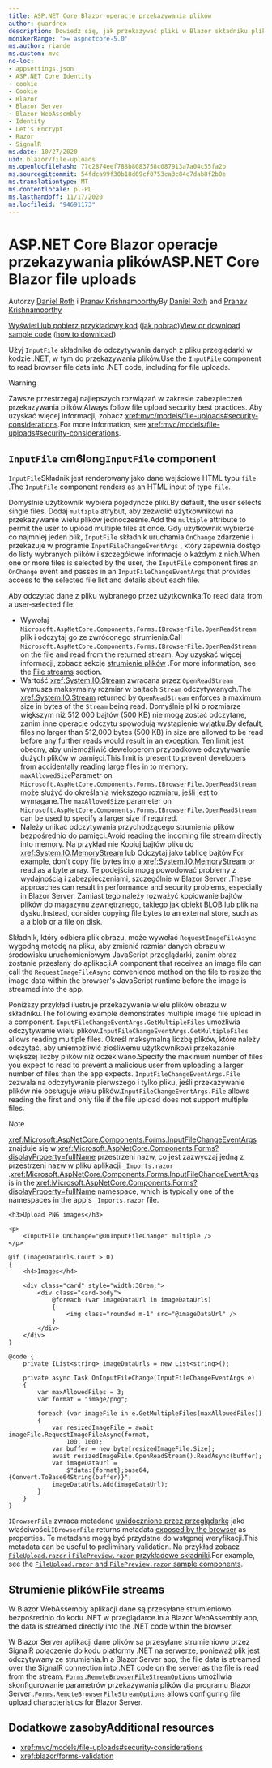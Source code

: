 ```yaml
---
title: ASP.NET Core Blazor operacje przekazywania plików
author: guardrex
description: Dowiedz się, jak przekazywać pliki w Blazor składniku plik_wejściowy.
monikerRange: '>= aspnetcore-5.0'
ms.author: riande
ms.custom: mvc
no-loc:
- appsettings.json
- ASP.NET Core Identity
- cookie
- Cookie
- Blazor
- Blazor Server
- Blazor WebAssembly
- Identity
- Let's Encrypt
- Razor
- SignalR
ms.date: 10/27/2020
uid: blazor/file-uploads
ms.openlocfilehash: 77c2874eef788b8083758c087913a7a04c55fa2b
ms.sourcegitcommit: 54fdca99f30b18d69cf0753ca3c84c7dab8f2b0e
ms.translationtype: MT
ms.contentlocale: pl-PL
ms.lasthandoff: 11/17/2020
ms.locfileid: "94691173"
---
```

# <a name="aspnet-core-no-locblazor-file-uploads"></a><span data-ttu-id="19194-103">ASP.NET Core Blazor operacje przekazywania plików</span><span class="sxs-lookup"><span data-stu-id="19194-103">ASP.NET Core Blazor file uploads</span></span>

<span data-ttu-id="19194-104">Autorzy [Daniel Roth](https://github.com/danroth27) i [Pranav Krishnamoorthy](https://github.com/pranavkm)</span><span class="sxs-lookup"><span data-stu-id="19194-104">By [Daniel Roth](https://github.com/danroth27) and [Pranav Krishnamoorthy](https://github.com/pranavkm)</span></span>

<span data-ttu-id="19194-105">[Wyświetl lub pobierz przykładowy kod](https://github.com/dotnet/AspNetCore.Docs/tree/master/aspnetcore/blazor/file-uploads/samples/) ([jak pobrać](xref:index#how-to-download-a-sample))</span><span class="sxs-lookup"><span data-stu-id="19194-105">[View or download sample code](https://github.com/dotnet/AspNetCore.Docs/tree/master/aspnetcore/blazor/file-uploads/samples/) ([how to download](xref:index#how-to-download-a-sample))</span></span>

<span data-ttu-id="19194-106">Użyj `InputFile` składnika do odczytywania danych z pliku przeglądarki w kodzie .NET, w tym do przekazywania plików.</span><span class="sxs-lookup"><span data-stu-id="19194-106">Use the `InputFile` component to read browser file data into .NET code, including for file uploads.</span></span>

> [!WARNING]
> <span data-ttu-id="19194-107">Zawsze przestrzegaj najlepszych rozwiązań w zakresie zabezpieczeń przekazywania plików.</span><span class="sxs-lookup"><span data-stu-id="19194-107">Always follow file upload security best practices.</span></span> <span data-ttu-id="19194-108">Aby uzyskać więcej informacji, zobacz <xref:mvc/models/file-uploads#security-considerations>.</span><span class="sxs-lookup"><span data-stu-id="19194-108">For more information, see <xref:mvc/models/file-uploads#security-considerations>.</span></span>

## <a name="inputfile-component"></a><span data-ttu-id="19194-109">`InputFile` cm6long</span><span class="sxs-lookup"><span data-stu-id="19194-109">`InputFile` component</span></span>

<span data-ttu-id="19194-110">`InputFile`Składnik jest renderowany jako dane wejściowe HTML typu `file` .</span><span class="sxs-lookup"><span data-stu-id="19194-110">The `InputFile` component renders as an HTML input of type `file`.</span></span>

<span data-ttu-id="19194-111">Domyślnie użytkownik wybiera pojedyncze pliki.</span><span class="sxs-lookup"><span data-stu-id="19194-111">By default, the user selects single files.</span></span> <span data-ttu-id="19194-112">Dodaj `multiple` atrybut, aby zezwolić użytkownikowi na przekazywanie wielu plików jednocześnie.</span><span class="sxs-lookup"><span data-stu-id="19194-112">Add the `multiple` attribute to permit the user to upload multiple files at once.</span></span> <span data-ttu-id="19194-113">Gdy użytkownik wybierze co najmniej jeden plik, `InputFile` składnik uruchamia `OnChange` zdarzenie i przekazuje w programie `InputFileChangeEventArgs` , który zapewnia dostęp do listy wybranych plików i szczegółowe informacje o każdym z nich.</span><span class="sxs-lookup"><span data-stu-id="19194-113">When one or more files is selected by the user, the `InputFile` component fires an `OnChange` event and passes in an `InputFileChangeEventArgs` that provides access to the selected file list and details about each file.</span></span>

<span data-ttu-id="19194-114">Aby odczytać dane z pliku wybranego przez użytkownika:</span><span class="sxs-lookup"><span data-stu-id="19194-114">To read data from a user-selected file:</span></span>

* <span data-ttu-id="19194-115">Wywołaj `Microsoft.AspNetCore.Components.Forms.IBrowserFile.OpenReadStream` plik i odczytaj go ze zwróconego strumienia.</span><span class="sxs-lookup"><span data-stu-id="19194-115">Call `Microsoft.AspNetCore.Components.Forms.IBrowserFile.OpenReadStream` on the file and read from the returned stream.</span></span> <span data-ttu-id="19194-116">Aby uzyskać więcej informacji, zobacz sekcję [strumienie plików](#file-streams) .</span><span class="sxs-lookup"><span data-stu-id="19194-116">For more information, see the [File streams](#file-streams) section.</span></span>
* <span data-ttu-id="19194-117">Wartość <xref:System.IO.Stream> zwracana przez `OpenReadStream` wymusza maksymalny rozmiar w bajtach `Stream` odczytywanych.</span><span class="sxs-lookup"><span data-stu-id="19194-117">The <xref:System.IO.Stream> returned by `OpenReadStream` enforces a maximum size in bytes of the `Stream` being read.</span></span> <span data-ttu-id="19194-118">Domyślnie pliki o rozmiarze większym niż 512 000 bajtów (500 KB) nie mogą zostać odczytane, zanim inne operacje odczytu spowodują wystąpienie wyjątku.</span><span class="sxs-lookup"><span data-stu-id="19194-118">By default, files no larger than 512,000 bytes (500 KB) in size are allowed to be read before any further reads would result in an exception.</span></span> <span data-ttu-id="19194-119">Ten limit jest obecny, aby uniemożliwić deweloperom przypadkowe odczytywanie dużych plików w pamięci.</span><span class="sxs-lookup"><span data-stu-id="19194-119">This limit is present to prevent developers from accidentally reading large files in to memory.</span></span> <span data-ttu-id="19194-120">`maxAllowedSize`Parametr on `Microsoft.AspNetCore.Components.Forms.IBrowserFile.OpenReadStream` może służyć do określania większego rozmiaru, jeśli jest to wymagane.</span><span class="sxs-lookup"><span data-stu-id="19194-120">The `maxAllowedSize` parameter on `Microsoft.AspNetCore.Components.Forms.IBrowserFile.OpenReadStream` can be used to specify a larger size if required.</span></span>
* <span data-ttu-id="19194-121">Należy unikać odczytywania przychodzącego strumienia plików bezpośrednio do pamięci.</span><span class="sxs-lookup"><span data-stu-id="19194-121">Avoid reading the incoming file stream directly into memory.</span></span> <span data-ttu-id="19194-122">Na przykład nie Kopiuj bajtów pliku do <xref:System.IO.MemoryStream> lub Odczytaj jako tablicę bajtów.</span><span class="sxs-lookup"><span data-stu-id="19194-122">For example, don't copy file bytes into a <xref:System.IO.MemoryStream> or read as a byte array.</span></span> <span data-ttu-id="19194-123">Te podejścia mogą powodować problemy z wydajnością i zabezpieczeniami, szczególnie w Blazor Server .</span><span class="sxs-lookup"><span data-stu-id="19194-123">These approaches can result in performance and security problems, especially in Blazor Server.</span></span> <span data-ttu-id="19194-124">Zamiast tego należy rozważyć kopiowanie bajtów plików do magazynu zewnętrznego, takiego jak obiekt BLOB lub plik na dysku.</span><span class="sxs-lookup"><span data-stu-id="19194-124">Instead, consider copying file bytes to an external store, such as a a blob or a file on disk.</span></span>

<span data-ttu-id="19194-125">Składnik, który odbiera plik obrazu, może wywołać `RequestImageFileAsync` wygodną metodę na pliku, aby zmienić rozmiar danych obrazu w środowisku uruchomieniowym JavaScript przeglądarki, zanim obraz zostanie przesłany do aplikacji.</span><span class="sxs-lookup"><span data-stu-id="19194-125">A component that receives an image file can call the `RequestImageFileAsync` convenience method on the file to resize the image data within the browser's JavaScript runtime before the image is streamed into the app.</span></span>

<span data-ttu-id="19194-126">Poniższy przykład ilustruje przekazywanie wielu plików obrazu w składniku.</span><span class="sxs-lookup"><span data-stu-id="19194-126">The following example demonstrates multiple image file upload in a component.</span></span> <span data-ttu-id="19194-127">`InputFileChangeEventArgs.GetMultipleFiles` umożliwia odczytywanie wielu plików.</span><span class="sxs-lookup"><span data-stu-id="19194-127">`InputFileChangeEventArgs.GetMultipleFiles` allows reading multiple files.</span></span> <span data-ttu-id="19194-128">Określ maksymalną liczbę plików, które należy odczytać, aby uniemożliwić złośliwemu użytkownikowi przekazanie większej liczby plików niż oczekiwano.</span><span class="sxs-lookup"><span data-stu-id="19194-128">Specify the maximum number of files you expect to read to prevent a malicious user from uploading a larger number of files than the app expects.</span></span> <span data-ttu-id="19194-129">`InputFileChangeEventArgs.File` zezwala na odczytywanie pierwszego i tylko pliku, jeśli przekazywanie plików nie obsługuje wielu plików.</span><span class="sxs-lookup"><span data-stu-id="19194-129">`InputFileChangeEventArgs.File` allows reading the first and only file if the file upload does not support multiple files.</span></span>

> [!NOTE]
> <span data-ttu-id="19194-130"><xref:Microsoft.AspNetCore.Components.Forms.InputFileChangeEventArgs> znajduje się w <xref:Microsoft.AspNetCore.Components.Forms?displayProperty=fullName> przestrzeni nazw, co jest zazwyczaj jedną z przestrzeni nazw w pliku aplikacji `_Imports.razor` .</span><span class="sxs-lookup"><span data-stu-id="19194-130"><xref:Microsoft.AspNetCore.Components.Forms.InputFileChangeEventArgs> is in the <xref:Microsoft.AspNetCore.Components.Forms?displayProperty=fullName> namespace, which is typically one of the namespaces in the app's `_Imports.razor` file.</span></span>

```razor
<h3>Upload PNG images</h3>

<p>
    <InputFile OnChange="@OnInputFileChange" multiple />
</p>

@if (imageDataUrls.Count > 0)
{
    <h4>Images</h4>

    <div class="card" style="width:30rem;">
        <div class="card-body">
            @foreach (var imageDataUrl in imageDataUrls)
            {
                <img class="rounded m-1" src="@imageDataUrl" />
            }
        </div>
    </div>
}

@code {
    private IList<string> imageDataUrls = new List<string>();

    private async Task OnInputFileChange(InputFileChangeEventArgs e)
    {
        var maxAllowedFiles = 3;
        var format = "image/png";

        foreach (var imageFile in e.GetMultipleFiles(maxAllowedFiles))
        {
            var resizedImageFile = await imageFile.RequestImageFileAsync(format, 
                100, 100);
            var buffer = new byte[resizedImageFile.Size];
            await resizedImageFile.OpenReadStream().ReadAsync(buffer);
            var imageDataUrl = 
                $"data:{format};base64,{Convert.ToBase64String(buffer)}";
            imageDataUrls.Add(imageDataUrl);
        }
    }
}
```

<span data-ttu-id="19194-131">`IBrowserFile` zwraca metadane [uwidocznione przez przeglądarkę](https://developer.mozilla.org/docs/Web/API/File#Instance_properties) jako właściwości.</span><span class="sxs-lookup"><span data-stu-id="19194-131">`IBrowserFile` returns metadata [exposed by the browser](https://developer.mozilla.org/docs/Web/API/File#Instance_properties) as properties.</span></span> <span data-ttu-id="19194-132">Te metadane mogą być przydatne do wstępnej weryfikacji.</span><span class="sxs-lookup"><span data-stu-id="19194-132">This metadata can be useful to preliminary validation.</span></span> <span data-ttu-id="19194-133">Na przykład zobacz [ `FileUpload.razor` i `FilePreview.razor` przykładowe składniki](https://github.com/dotnet/AspNetCore.Docs/tree/master/aspnetcore/blazor/file-uploads/samples/).</span><span class="sxs-lookup"><span data-stu-id="19194-133">For example, see the [`FileUpload.razor` and `FilePreview.razor` sample components](https://github.com/dotnet/AspNetCore.Docs/tree/master/aspnetcore/blazor/file-uploads/samples/).</span></span>

## <a name="file-streams"></a><span data-ttu-id="19194-134">Strumienie plików</span><span class="sxs-lookup"><span data-stu-id="19194-134">File streams</span></span>

<span data-ttu-id="19194-135">W Blazor WebAssembly aplikacji dane są przesyłane strumieniowo bezpośrednio do kodu .NET w przeglądarce.</span><span class="sxs-lookup"><span data-stu-id="19194-135">In a Blazor WebAssembly app, the data is streamed directly into the .NET code within the browser.</span></span>

<span data-ttu-id="19194-136">W Blazor Server aplikacji dane plików są przesyłane strumieniowo przez SignalR połączenie do kodu platformy .NET na serwerze, ponieważ plik jest odczytywany ze strumienia.</span><span class="sxs-lookup"><span data-stu-id="19194-136">In a Blazor Server app, the file data is streamed over the SignalR connection into .NET code on the server as the file is read from the stream.</span></span> <span data-ttu-id="19194-137">[`Forms.RemoteBrowserFileStreamOptions`](https://github.com/dotnet/aspnetcore/blob/master/src/Components/Web/src/Forms/InputFile/RemoteBrowserFileStreamOptions.cs) umożliwia skonfigurowanie parametrów przekazywania plików dla programu Blazor Server .</span><span class="sxs-lookup"><span data-stu-id="19194-137">[`Forms.RemoteBrowserFileStreamOptions`](https://github.com/dotnet/aspnetcore/blob/master/src/Components/Web/src/Forms/InputFile/RemoteBrowserFileStreamOptions.cs) allows configuring file upload characteristics for Blazor Server.</span></span>

## <a name="additional-resources"></a><span data-ttu-id="19194-138">Dodatkowe zasoby</span><span class="sxs-lookup"><span data-stu-id="19194-138">Additional resources</span></span>

* <xref:mvc/models/file-uploads#security-considerations>
* <xref:blazor/forms-validation>
